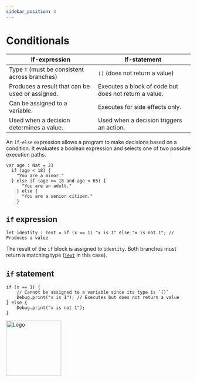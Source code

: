 ```yaml
---
sidebar_position: 3
---
```


# Conditionals

| If-expression                                        | If-statement                              |
|------------------------------------------------------|-------------------------------------------|
| Type `T` (must be consistent across branches)              | `()` (does not return a value)           |
| Produces a result that can be used or assigned. | Executes a block of code but does not return a value. |
| Can be assigned to a variable.               | Executes for side effects only.       |
| Used when a decision determines a value.       | Used when a decision triggers an action.  |

An `if-else` expression allows a program to make decisions based on a condition. It evaluates a boolean expression and selects one of two possible execution paths.

```motoko no-repl
var age : Nat = 21
  if (age < 18) {
    "You are a minor."
  } else if (age >= 18 and age < 65) {
      "You are an adult."
    } else {
      "You are a senior citizen."
    }
```

## `if` expression

```motoko no-repl
let identity : Text = if (x == 1) "x is 1" else "x is not 1"; // Produces a value
```

The result of the `if` block is assigned to `identity`. Both branches must return a matching type ([`Text`](https://internetcomputer.org/docs/motoko/base/Text) in this case).

## `if` statement

```motoko no-repl
if (x == 1) {
    // Cannot be assigned to a variable since its type is `()`
    Debug.print("x is 1"); // Executes but does not return a value
} else {
    Debug.print("x is not 1");
}
```

<img src="https://cdn-assets-eu.frontify.com/s3/frontify-enterprise-files-eu/eyJwYXRoIjoiZGZpbml0eVwvYWNjb3VudHNcLzAxXC80MDAwMzA0XC9wcm9qZWN0c1wvNFwvYXNzZXRzXC8zOFwvMTc2XC9jZGYwZTJlOTEyNDFlYzAzZTQ1YTVhZTc4OGQ0ZDk0MS0xNjA1MjIyMzU4LnBuZyJ9:dfinity:9Q2_9PEsbPqdJNAQ08DAwqOenwIo7A8_tCN4PSSWkAM?width=2400" alt="Logo" width="150" height="150" />
